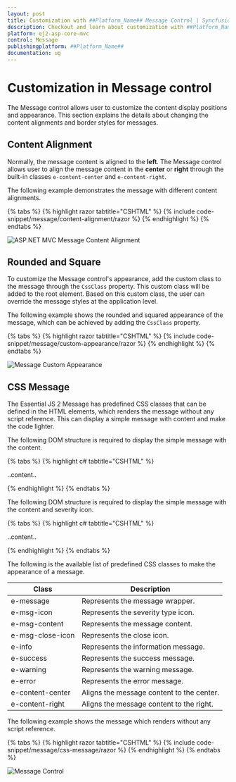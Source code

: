 ```yaml
---
layout: post
title: Customization with ##Platform_Name## Message Control | Syncfusion
description: Checkout and learn about customization with ##Platform_Name## Message control of Syncfusion Essential JS 2 and more details.
platform: ej2-asp-core-mvc
control: Message
publishingplatform: ##Platform_Name##
documentation: ug
---
```


# Customization in Message control

The Message control allows user to customize the content display positions and appearance. This section explains the details about changing the content alignments and border styles for messages.

## Content Alignment

Normally, the message content is aligned to the **left**. The Message control allows user to align the message content in the **center** or **right** through the built-in classes `e-content-center` and `e-content-right`.

The following example demonstrates the message with different content alignments.

{% tabs %}
{% highlight razor tabtitle="CSHTML" %}
{% include code-snippet/message/content-alignment/razor %}
{% endhighlight %}
{% endtabs %}

![ASP.NET MVC Message Content Alignment](images/message-content-alignment.png)

## Rounded and Square

To customize the Message control's appearance, add the custom class to the message through the `CssClass` property. This custom class will be added to the root element. Based on this custom class, the user can override the message styles at the application level.

The following example shows the rounded and squared appearance of the message, which can be achieved by adding the `CssClass` property.

{% tabs %}
{% highlight razor tabtitle="CSHTML" %}
{% include code-snippet/message/custom-appearance/razor %}
{% endhighlight %}
{% endtabs %}

![Message Custom Appearance](images/message-rounded-square.png)

## CSS Message

The Essential JS 2 Message has predefined CSS classes that can be defined in the HTML elements, which renders the message without any script reference. This can display a simple message with content and make the code lighter.

The following DOM structure is required to display the simple message with the content.

{% tabs %}
{% highlight c# tabtitle="CSHTML" %}

<div class="e-message">
    <div class="e-msg-content">..content..</div>
</div>

{% endhighlight %}
{% endtabs %}

The following DOM structure is required to display the simple message with the content and severity icon.

{% tabs %}
{% highlight c# tabtitle="CSHTML" %}

<div class="e-message">
    <span class="e-msg-icon"></span>
    <div class="e-msg-content">..content..</div>
</div>

{% endhighlight %}
{% endtabs %}

The following is the available list of predefined CSS classes to make the appearance of a message.

| Class | Description |
| -------- | -------- |
| e-message | Represents the message wrapper. |
| e-msg-icon | Represents the severity type icon. |
| e-msg-content | Represents the message content. |
| e-msg-close-icon | Represents the close icon. |
| e-info | Represents the information message. |
| e-success | Represents the success message. |
| e-warning | Represents the warning message. |
| e-error | Represents the error message. |
| e-content-center | Aligns the message content to the center. |
| e-content-right | Aligns the message content to the right. |

The following example shows the message which renders without any script reference.

{% tabs %}
{% highlight razor tabtitle="CSHTML" %}
{% include code-snippet/message/css-message/razor %}
{% endhighlight %}
{% endtabs %}

![Message Control](images/message-default.png)